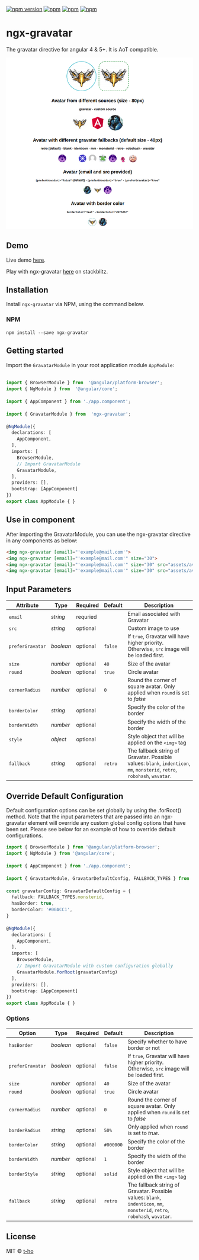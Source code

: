 [![npm version](https://badge.fury.io/js/ngx-gravatar.svg)](https://badge.fury.io/js/ngx-gravatar)
[![npm](https://img.shields.io/npm/dt/ngx-gravatar.svg)](https://www.npmjs.com/package/ngx-gravatar)
[![npm](https://img.shields.io/npm/dw/ngx-gravatar.svg)](https://www.npmjs.com/package/ngx-gravatar)
[![npm](https://img.shields.io/npm/l/ngx-gravatar.svg)](https://www.npmjs.com/package/ngx-gravatar)

# ngx-gravatar

The gravatar directive for angular 4 & 5+. It is AoT compatible.

![Angular Gravatar Directive](src/demo.png)

## Demo

Live demo [here](https://ngx-gravatar-demo.stackblitz.io).

Play with ngx-gravatar [here](https://stackblitz.com/edit/ngx-gravatar-demo) on stackblitz.

## Installation

Install `ngx-gravatar` via NPM, using the command below.

### NPM

```shell
npm install --save ngx-gravatar
```
## Getting started

Import the `GravatarModule` in your root application module `AppModule`:

```typescript

import { BrowserModule } from  '@angular/platform-browser';
import { NgModule } from  '@angular/core';

import { AppComponent } from './app.component';

import { GravatarModule } from  'ngx-gravatar';

@NgModule({
  declarations: [
    AppComponent,
  ],
  imports: [
    BrowserModule,
    // Import GravatarModule
    GravatarModule,
  ],
  providers: [],
  bootstrap: [AppComponent]
})
export class AppModule { }

```
## Use in component
After importing the GravatarModule, you can use the ngx-gravatar directive in any components as below:

```html
<img ngx-gravatar [email]="'example@mail.com'">
<img ngx-gravatar [email]="'example@mail.com'" size="30">
<img ngx-gravatar [email]="'example@mail.com'" size="30" src="assets/avatar.jpg">
<img ngx-gravatar [email]="'example@mail.com'" size="30" src="assets/avatar.jpg" [style]="styleObject">
```  
## Input Parameters

|   Attribute   |      Type      | Required  | Default |                                              Description                   											|
| ------------- | ----------------- | ---------- | ------- | -------------------------------------------------------------------------------------------- |
| `email`          | *string*  | requried |         | Email associated with Gravatar                         																							|
| `src`            | *string*  | optional |         | Custom image to use                                    																							|
| `preferGravatar` | *boolean* | optional | `false` | If `true`, Gravatar will have higher priority. Otherwise, `src` image will be loaded first.         |
| `size`           | *number*  | optional | `40`    | Size of the avatar                                     																							|
| `round`          | *boolean* | optional | `true`  | Circle avatar                                          																							|
| `cornerRadius`   | *number*  | optional | `0`     | Round the corner of square avatar. Only applied when `round` is set to *false*                      |
| `borderColor`    | *string*  | optional |         | Specify the color of the border                        																							|
| `borderWidth`    | *number*  | optional |         | Specify the width of the border                  																							      |
| `style`          | *object*  | optional |         | Style object that will be applied on the `<img>` tag   																							|
| `fallback`       | *string*  | optional | `retro` | The fallback string of Gravatar. Possible values: `blank`, `indenticon`, `mm`, `monsterid`, `retro`, `robohash`, `wavatar`.   ||

## Override Default Configuration
Default configuration options can be set globally by using the .forRoot() method. Note that the input parameters that are passed into an ngx-gravatar element will override any custom global config options that have been set. Please see below for an example of how to override default configurations.

```typescript
import { BrowserModule } from '@angular/platform-browser';
import { NgModule } from '@angular/core';

import { AppComponent } from './app.component';

import { GravatarModule, GravatarDefaultConfig, FALLBACK_TYPES } from 'ngx-gravatar';

const gravatarConfig: GravatarDefaultConfig = {
  fallback: FALLBACK_TYPES.monsterid,
  hasBorder: true,
  borderColor: '#00ACC1',
}

@NgModule({
  declarations: [
    AppComponent,
  ],
  imports: [
    BrowserModule,
    // Import GravatarModule with custom configuration globally
    GravatarModule.forRoot(gravatarConfig)
  ],
  providers: [],
  bootstrap: [AppComponent]
})
export class AppModule { }

```

### Options

|   Option   |      Type      | Required  | Default |                                              Description                                            |
| ------------- | ----------------- | ---------- | ------- | -------------------------------------------------------------------------------------------- |
| `hasBorder`      | *boolean* | optional | `false`  | Specify whether to have border or not                                                              |
| `preferGravatar` | *boolean* | optional | `false`  | If `true`, Gravatar will have higher priority. Otherwise, `src` image will be loaded first.        |
| `size`           | *number*  | optional | `40`     | Size of the avatar                                                                                 |
| `round`          | *boolean* | optional | `true`   | Circle avatar                                                                                      |
| `cornerRadius`   | *number*  | optional | `0`      | Round the corner of square avatar. Only applied when `round` is set to *false*                     |
| `borderRadius`   | *string*  | optional | `50%`    | Only applied when `round` is set to *true*.                                                        |
| `borderColor`    | *string*  | optional | `#000000`| Specify the color of the border                                                                    |
| `borderWidth`    | *number*  | optional | `1`      | Specify the width of the border                                                                    |
| `borderStyle`    | *string*  | optional | `solid`  | Style object that will be applied on the `<img>` tag                                               |
| `fallback`       | *string*  | optional | `retro`  | The fallback string of Gravatar. Possible values: `blank`, `indenticon`, `mm`, `monsterid`, `retro`, `robohash`, `wavatar`. ||

## License

MIT © [t-ho](mailto:toan.hmt@gmail.com)